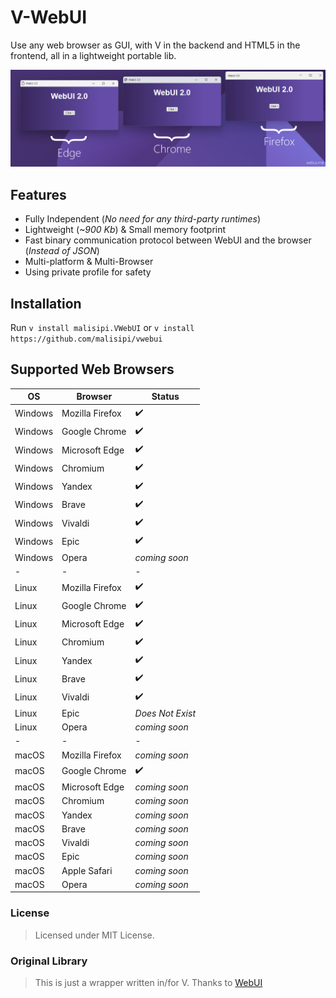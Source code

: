 # V-WebUI

Use any web browser as GUI, with V in the backend and HTML5 in the frontend, all in a lightweight portable lib.

![ScreenShot](screenshot.png)

## Features

- Fully Independent (*No need for any third-party runtimes*)
- Lightweight (*~900 Kb*) & Small memory footprint
- Fast binary communication protocol between WebUI and the browser (*Instead of JSON*)
- Multi-platform & Multi-Browser
- Using private profile for safety

## Installation

Run ```v install malisipi.VWebUI``` or ```v install https://github.com/malisipi/vwebui```

## Supported Web Browsers

| OS | Browser | Status |
| ------ | ------ | ------ |
| Windows | Mozilla Firefox | ✔️ |
| Windows | Google Chrome | ✔️ |
| Windows | Microsoft Edge | ✔️ |
| Windows | Chromium | ✔️ |
| Windows | Yandex | ✔️ |
| Windows | Brave | ✔️ |
| Windows | Vivaldi | ✔️ |
| Windows | Epic | ✔️ |
| Windows | Opera | *coming soon* |
| - | - | - |
| Linux | Mozilla Firefox | ✔️ |
| Linux | Google Chrome | ✔️ |
| Linux | Microsoft Edge | ✔️ |
| Linux | Chromium | ✔️ |
| Linux | Yandex | ✔️ |
| Linux | Brave | ✔️ |
| Linux | Vivaldi | ✔️ |
| Linux | Epic | *Does Not Exist* |
| Linux | Opera | *coming soon* |
| - | - | - |
| macOS | Mozilla Firefox | *coming soon* |
| macOS | Google Chrome | ✔️ |
| macOS | Microsoft Edge | *coming soon* |
| macOS | Chromium | *coming soon* |
| macOS | Yandex | *coming soon* |
| macOS | Brave | *coming soon* |
| macOS | Vivaldi | *coming soon* |
| macOS | Epic | *coming soon* |
| macOS | Apple Safari | *coming soon* |
| macOS | Opera | *coming soon* |

### License

> Licensed under MIT License.

### Original Library

> This is just a wrapper written in/for V. Thanks to [WebUI](https://github.com/alifcommunity/webui)
